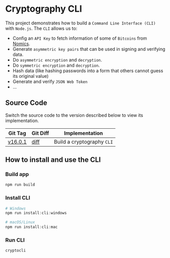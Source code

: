 # Cryptography CLI

This project demonstrates how to build a `Command Line Interface (CLI)` with `Node.js`. The `CLI` allows us to:

- Config an `API Key` to fetch information of some of `Bitcoins` from [Nomics](https://nomics.com/).
- Generate `asymmetric key pairs` that can be used in signing and verifying data.
- Do `asymmetric encryption` and `decryption`.
- Do `symmetric encryption` and `decryption`.
- Hash data (like hashing passwords into a form that others cannot guess its original value)
- Generate and verify `JSON Web Token`
- ...

## Source Code

Switch the source code to the version described below to view its implementation.

| Git Tag | Git Diff | Implementation |
|---------|----------|----------------|
| [v16.0.1](https://github.com/TranXuanHoang/NodeJS/releases/tag/v16.0.1) | [diff](https://github.com/TranXuanHoang/NodeJS/compare/v16.0.0...v16.0.1) | Build a cryptography `CLI` |

## How to install and use the CLI

### Build app

```powershell
npm run build
```

### Install CLI

```powershell
# Windows
npm run install:cli:windows

# macOS/Linux
npm run install:cli:mac
```

### Run CLI

```powershell
cryptocli
```
